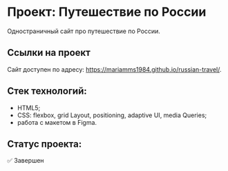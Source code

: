 
# Проект: Путешествие по России

Одностраничный сайт про путешествие по России.

## Ссылки на проект

Сайт доступен по адресу: https://mariamms1984.github.io/russian-travel/.

## Стек технологий:
- HTML5;
- CSS:
   flexbox,
  grid Layout,
  positioning,
  adaptive UI,
  media Queries;
- работа с макетом в Figma.

## Статус проекта:
✅ Завершен

